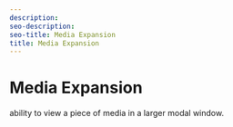 ```yaml
---
description: 
seo-description: 
seo-title: Media Expansion
title: Media Expansion
---
```


# Media Expansion

ability to view a piece of media in a larger modal window.

